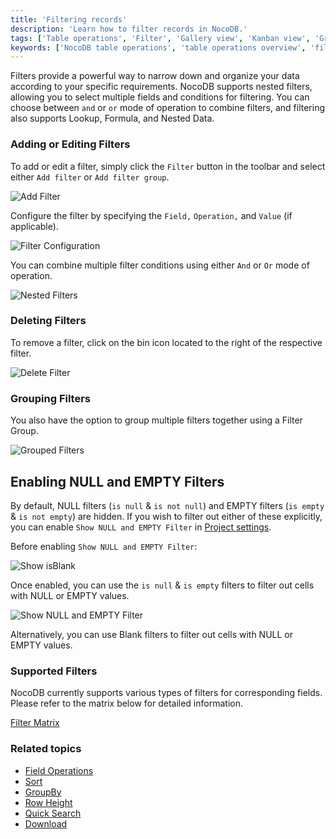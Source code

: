 ```yaml
---
title: 'Filtering records'
description: 'Learn how to filter records in NocoDB.'
tags: ['Table operations', 'Filter', 'Gallery view', 'Kanban view', 'Grid view']
keywords: ['NocoDB table operations', 'table operations overview', 'filter']
---
```



Filters provide a powerful way to narrow down and organize your data according to your specific requirements. NocoDB supports nested filters, allowing you to select multiple fields and conditions for filtering. You can choose between `and` or `or` mode of operation to combine filters, and filtering also supports Lookup, Formula, and Nested Data.

### Adding or Editing Filters
To add or edit a filter, simply click the `Filter` button in the toolbar and select either `Add filter` or `Add filter group`.

![Add Filter](/img/v2/table-operations/filter-1.png)

Configure the filter by specifying the `Field,` `Operation,` and `Value` (if applicable).

![Filter Configuration](/img/v2/table-operations/filter-2.png)

You can combine multiple filter conditions using either `And` or `Or` mode of operation.

![Nested Filters](/img/v2/table-operations/filter-3.png)

### Deleting Filters
To remove a filter, click on the bin icon located to the right of the respective filter.

![Delete Filter](/img/v2/table-operations/filter-5.png)

### Grouping Filters
You also have the option to group multiple filters together using a Filter Group.

![Grouped Filters](/img/v2/table-operations/filter-4.png)

## Enabling NULL and EMPTY Filters
By default, NULL filters (`is null` & `is not null`) and EMPTY filters (`is empty` & `is not empty`) are hidden. If you wish to filter out either of these explicitly, you can enable `Show NULL and EMPTY Filter` in [Project settings](/bases/actions-on-base#base-settings).

Before enabling `Show NULL and EMPTY Filter`:

![Show isBlank](/img/v2/table-operations/filter-is-blank.png)

Once enabled, you can use the `is null` & `is empty` filters to filter out cells with NULL or EMPTY values.

![Show NULL and EMPTY Filter](/img/v2/table-operations/filter-is-null-empty.png)

Alternatively, you can use Blank filters to filter out cells with NULL or EMPTY values.

### Supported Filters
NocoDB currently supports various types of filters for corresponding fields. Please refer to the matrix below for detailed information.

[Filter Matrix](https://docs.google.com/spreadsheets/d/e/2PACX-1vTpCNKtA-szaXUKJEO5uuSIRnzUOK793MKnyBz9m2rQcwn7HqK19jPHeER-IIRWH9X56J78wfxXZuuv/pubhtml?gid=427284630&amp;single=true&amp;widget=true&amp;headers=false)

### Related topics
- [Field Operations](/table-operations/field-operations)
- [Sort](/table-operations/sort)
- [GroupBy](/table-operations/group-by)
- [Row Height](/table-operations/row-height)
- [Quick Search](/table-operations/search)
- [Download](/table-operations/download)